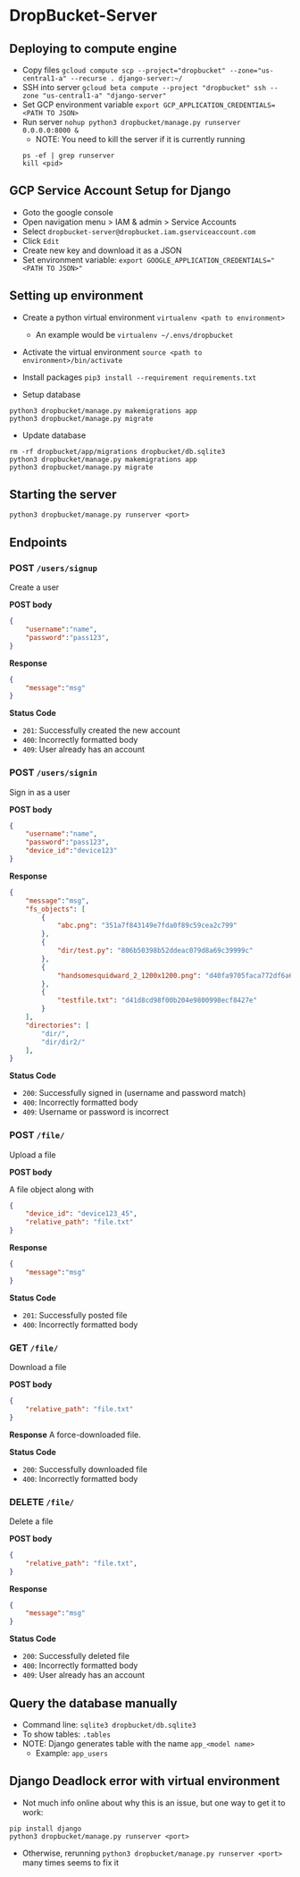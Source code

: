 # DropBucket-Server

## Deploying to compute engine
* Copy files `gcloud compute scp --project="dropbucket" --zone="us-central1-a" --recurse . django-server:~/`
* SSH into server `gcloud beta compute --project "dropbucket" ssh --zone "us-central1-a" "django-server"`
* Set GCP environment variable `export GCP_APPLICATION_CREDENTIALS=<PATH TO JSON>`
* Run server `nohup python3 dropbucket/manage.py runserver 0.0.0.0:8000 &`
    * NOTE: You need to kill the server if it is currently running
    ```
    ps -ef | grep runserver
    kill <pid>
    ```

## GCP Service Account Setup for Django
* Goto the google console
* Open navigation menu > IAM & admin > Service Accounts
* Select `dropbucket-server@dropbucket.iam.gserviceaccount.com`
* Click `Edit`
* Create new key and download it as a JSON
* Set environment variable: `export GOOGLE_APPLICATION_CREDENTIALS="<PATH TO JSON>"`

## Setting up environment
* Create a python virtual environment `virtualenv <path to environment>`
	* An example would be `virtualenv ~/.envs/dropbucket`
* Activate the virtual environment `source <path to environment>/bin/activate`
* Install packages `pip3 install --requirement requirements.txt`

* Setup database
```
python3 dropbucket/manage.py makemigrations app
python3 dropbucket/manage.py migrate
```
* Update database
```
rm -rf dropbucket/app/migrations dropbucket/db.sqlite3
python3 dropbucket/manage.py makemigrations app
python3 dropbucket/manage.py migrate
```


## Starting the server
```
python3 dropbucket/manage.py runserver <port>
```

## Endpoints




### POST `/users/signup`

Create a user

**POST body**
```json
{
	"username":"name",
	"password":"pass123",
}
```

**Response**
```json
{
	"message":"msg"
}
```

**Status Code**
* `201`: Successfully created the new account
* `400`: Incorrectly formatted body
* `409`: User already has an account



### POST `/users/signin`

Sign in as a user

**POST body**
```json
{
	"username":"name",
	"password":"pass123",
	"device_id":"device123"
}
```

**Response**
```json
{
	"message":"msg",
    "fs_objects": [
        {
            "abc.png": "351a7f843149e7fda0f89c59cea2c799"
        },
        {
            "dir/test.py": "806b50398b52ddeac079d8a69c39999c"
        },
        {
            "handsomesquidward_2_1200x1200.png": "d40fa9705faca772df6a69dac851d11b"
        },
        {
            "testfile.txt": "d41d8cd98f00b204e9800998ecf8427e"
        }
    ],
    "directories": [
        "dir/",
        "dir/dir2/"
    ],
}
```

**Status Code**
* `200`: Successfully signed in (username and password match)
* `400`: Incorrectly formatted body
* `409`: Username or password is incorrect

### POST `/file/`

Upload a file

**POST body**<br/>

A file object along with

```json
{
	"device_id": "device123_45",
	"relative_path": "file.txt"
}
```

**Response**
```json
{
	"message":"msg"
}
```

**Status Code**
* `201`: Successfully posted file
* `400`: Incorrectly formatted body

### GET `/file/`

Download a file

**POST body**
```json
{
	"relative_path": "file.txt"
}
```

**Response**
A force-downloaded file.

**Status Code**
* `200`: Successfully downloaded file
* `400`: Incorrectly formatted body


### DELETE `/file/`

Delete a file

**POST body**
```json
{
	"relative_path": "file.txt",
}
```

**Response**
```json
{
	"message":"msg"
}
```

**Status Code**
* `200`: Successfully deleted file
* `400`: Incorrectly formatted body
* `409`: User already has an account


## Query the database manually
* Command line: `sqlite3 dropbucket/db.sqlite3`
* To show tables: `.tables`
* NOTE: Django generates table with the name `app_<model name>`
	* Example: `app_users`

## Django Deadlock error with virtual environment
* Not much info online about why this is an issue, but one way to get it to work:
```
pip install django
python3 dropbucket/manage.py runserver <port>
```
* Otherwise, rerunning `python3 dropbucket/manage.py runserver <port>` many times seems to fix it
